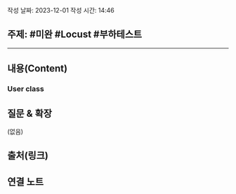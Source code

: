 작성 날짜: 2023-12-01
작성 시간: 14:46

## 주제: #미완 #Locust #부하테스트 

----
## 내용(Content)
### User class



## 질문 & 확장

(없음)

## 출처(링크)


## 연결 노트










